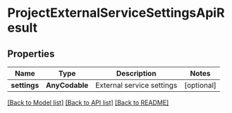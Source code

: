 # ProjectExternalServiceSettingsApiResult

## Properties
Name | Type | Description | Notes
------------ | ------------- | ------------- | -------------
**settings** | **AnyCodable** | External service settings | [optional] 

[[Back to Model list]](../README.md#documentation-for-models) [[Back to API list]](../README.md#documentation-for-api-endpoints) [[Back to README]](../README.md)


